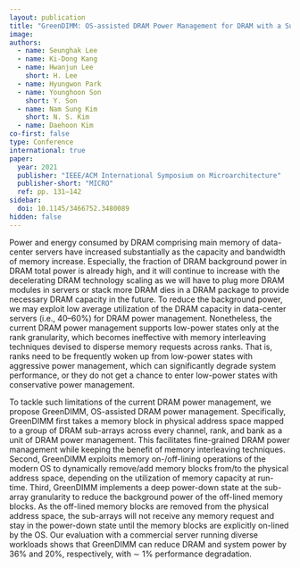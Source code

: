 ```yaml
---
layout: publication
title: "GreenDIMM: OS-assisted DRAM Power Management for DRAM with a Sub-array Granularity Power-Down State"
image:
authors:
  - name: Seunghak Lee
  - name: Ki-Dong Kang
  - name: Hwanjun Lee
    short: H. Lee
  - name: Hyungwon Park
  - name: Younghoon Son
    short: Y. Son
  - name: Nam Sung Kim
    short: N. S. Kim
  - name: Daehoon Kim
co-first: false
type: Conference
international: true
paper:
  year: 2021
  publisher: "IEEE/ACM International Symposium on Microarchitecture"
  publisher-short: "MICRO"
  ref: pp. 131–142
sidebar:
  doi: 10.1145/3466752.3480089
hidden: false
---
```


Power and energy consumed by DRAM comprising main memory of data-center servers have increased substantially as the capacity and bandwidth of memory increase. Especially, the fraction of DRAM background power in DRAM total power is already high, and it will continue to increase with the decelerating DRAM technology scaling as we will have to plug more DRAM modules in servers or stack more DRAM dies in a DRAM package to provide necessary DRAM capacity in the future. To reduce the background power, we may exploit low average utilization of the DRAM capacity in data-center servers (i.e., 40–60%) for DRAM power management. Nonetheless, the current DRAM power management supports low-power states only at the rank granularity, which becomes ineffective with memory interleaving techniques devised to disperse memory requests across ranks. That is, ranks need to be frequently woken up from low-power states with aggressive power management, which can significantly degrade system performance, or they do not get a chance to enter low-power states with conservative power management.

To tackle such limitations of the current DRAM power management, we propose GreenDIMM, OS-assisted DRAM power management. Specifically, GreenDIMM first takes a memory block in physical address space mapped to a group of DRAM sub-arrays across every channel, rank, and bank as a unit of DRAM power management. This facilitates fine-grained DRAM power management while keeping the benefit of memory interleaving techniques. Second, GreenDIMM exploits memory on-/off-lining operations of the modern OS to dynamically remove/add memory blocks from/to the physical address space, depending on the utilization of memory capacity at run-time. Third, GreenDIMM implements a deep power-down state at the sub-array granularity to reduce the background power of the off-lined memory blocks. As the off-lined memory blocks are removed from the physical address space, the sub-arrays will not receive any memory request and stay in the power-down state until the memory blocks are explicitly on-lined by the OS. Our evaluation with a commercial server running diverse workloads shows that GreenDIMM can reduce DRAM and system power by 36% and 20%, respectively, with ∼ 1% performance degradation.